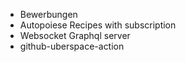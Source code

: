 - Bewerbungen
- Autopoiese Recipes with subscription
- Websocket Graphql server
- github-uberspace-action